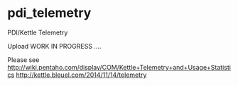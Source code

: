 pdi_telemetry
=============

PDI/Kettle Telemetry

Upload WORK IN PROGRESS ....

Please see
http://wiki.pentaho.com/display/COM/Kettle+Telemetry+and+Usage+Statistics
http://kettle.bleuel.com/2014/11/14/telemetry
